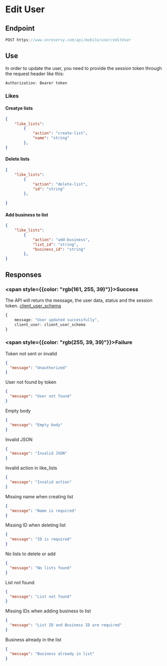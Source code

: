 # Edit User

## Endpoint
```ts
POST https://www.onreservy.com/api/mobile/user/editUser
```

## Use
In order to update the user, you need to provide the session token through the request header like this:
```ts
Authorization: Bearer token
```
### Likes

#### Creatye lists
```json
{
    "like_lists": 
        {
            "action": "create-list",
            "name": "string"
        },
}
```
#### Delete lists
```json
{
    "like_lists": 
        {
            "action": "delete-list",
            "id": "string"
        },
    
}
```

#### Add business to list
```json
{
    "like_lists": 
        {
            "action": "add-business",
            "list_id": "string",
            "business_id": "string"
        },
}
```

## Responses
### <span style={{color: "rgb(161, 255, 39)"}}>Success</span>
The API will return the message, the user data, status and the session token. [client_user_schema](../../models/clientUser#client-user-schema)

```ts
{
    message: "User updated successfully",
    client_user: client_user_schema
}
```

### <span style={{color: "rgb(255, 39, 39)"}}>Failure</span>

Token not sent or invalid  
  ```json
  {
    "message": "Unauthorized"
  }
  ```
User not found by token  
  ```json
  {
    "message": "User not found"
  }
  ```

Empty body  
  ```json
  {
    "message": "Empty body"
  }
  ```

Invalid JSON  
  ```json
  {
    "message": "Invalid JSON"
  }
  ```

Invalid action in like_lists  
  ```json
  {
    "message": "Invalid action"
  }
  ```

Missing name when creating list  
  ```json
  {
    "message": "Name is required"
  }
  ```

Missing ID when deleting list  
  ```json
  {
    "message": "ID is required"
  }
  ```

No lists to delete or add  
  ```json
  {
    "message": "No lists found"
  }
  ```

List not found  
  ```json
  {
    "message": "List not found"
  }
  ```
Missing IDs when adding business to list  
  ```json
  {
    "message": "List ID and Business ID are required"
  }
  ```

Business already in the list  
  ```json
  {
    "message": "Business already in list"
  }
  ```

